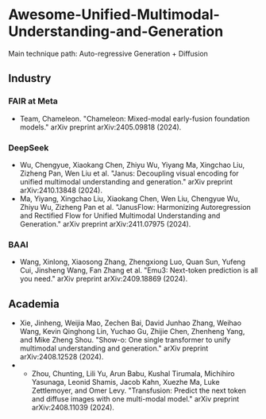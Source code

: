 # Awesome-Unified-Multimodal-Understanding-and-Generation

Main technique path: Auto-regressive Generation + Diffusion

## Industry
### FAIR at Meta
- Team, Chameleon. "Chameleon: Mixed-modal early-fusion foundation models." arXiv preprint arXiv:2405.09818 (2024).

### DeepSeek
- Wu, Chengyue, Xiaokang Chen, Zhiyu Wu, Yiyang Ma, Xingchao Liu, Zizheng Pan, Wen Liu et al. "Janus: Decoupling visual encoding for unified multimodal understanding and generation." arXiv preprint arXiv:2410.13848 (2024).
- Ma, Yiyang, Xingchao Liu, Xiaokang Chen, Wen Liu, Chengyue Wu, Zhiyu Wu, Zizheng Pan et al. "JanusFlow: Harmonizing Autoregression and Rectified Flow for Unified Multimodal Understanding and Generation." arXiv preprint arXiv:2411.07975 (2024).
### BAAI 
- Wang, Xinlong, Xiaosong Zhang, Zhengxiong Luo, Quan Sun, Yufeng Cui, Jinsheng Wang, Fan Zhang et al. "Emu3: Next-token prediction is all you need." arXiv preprint arXiv:2409.18869 (2024).
## Academia
- Xie, Jinheng, Weijia Mao, Zechen Bai, David Junhao Zhang, Weihao Wang, Kevin Qinghong Lin, Yuchao Gu, Zhijie Chen, Zhenheng Yang, and Mike Zheng Shou. "Show-o: One single transformer to unify multimodal understanding and generation." arXiv preprint arXiv:2408.12528 (2024).
- - Zhou, Chunting, Lili Yu, Arun Babu, Kushal Tirumala, Michihiro Yasunaga, Leonid Shamis, Jacob Kahn, Xuezhe Ma, Luke Zettlemoyer, and Omer Levy. "Transfusion: Predict the next token and diffuse images with one multi-modal model." arXiv preprint arXiv:2408.11039 (2024).



